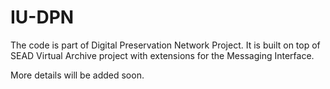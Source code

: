 IU-DPN
======

The code is part of Digital Preservation Network Project. It is built on top of SEAD Virtual Archive project with extensions for the Messaging Interface.

More details will be added soon.
